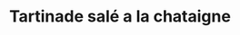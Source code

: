 ---
categories:
- Tartinade
check: Oui
checkAlwaysOk: false
cuisson: Non
draft: false
ingredients:
  autres: []
  frais:
  - quantite: 1
    title: Ricotta
    unit: Kg
  legumes:
  - quantite: 750
    title: Echalote
    unit: grammes
  - quantite: 10
    title: Ail
    unit: gousse·s
  lof:
  - quantite: 250
    title: huile d'olive
    unit: ml
  sucres:
  - quantite: 3.75
    title: Confiture de chataigne (sans sucre)
    unit: Kg
layout: recettes
plate: 100
prepAlt:
- recetteAlt: Tartinade salé à la chataigne (végan)
preparation: '* Emincer très fin les échalottes, hacher l''ail et brasser tous les
  ingrédients ensemble à l''aide d''une spatule ou aux mains. La texture doit être
  épaisse.

  * Goûter et réajuster l''assaisonnement, sel, poivre, paprika, ail.'
publishDate: 2024-05-18 16:05:00+00:00
regime:
- vegetarien
- sans-gluten
temperature: Froid
title: Tartinade salé a la chataigne
type: entree
---